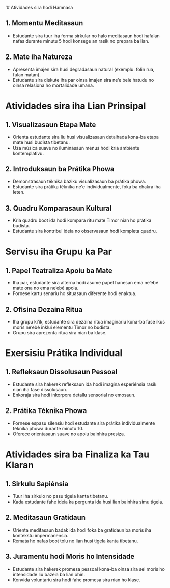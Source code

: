 '# Atividades sira hodi Hamnasa

## 1. Momentu Meditasaun
- Estudante sira tuur iha forma sirkular no halo meditasaun hodi hafalan nafas durante minutu 5 hodi konsege an rasik no prepara ba lian.

## 2. Mate iha Natureza
- Apresenta imajen sira husi degradasaun natural (exemplu: folin rua, fulan matan).
- Estudante sira diskute iha par oinsa imajen sira ne’e bele hatudu no oinsa relasiona ho mortalidade umana.

# Atividades sira iha Lian Prinsipal

## 1. Visualizasaun Etapa Mate
- Orienta estudante sira liu husi visualizasaun detalhada kona-ba etapa mate husi budista tibetanu.
- Uza música suave no iluminasaun menus hodi kria ambiente kontemplativu.

## 2. Introduksaun ba Prátika Phowa
- Demonstrasaun téknika báziku visualizasaun ba prátika phowa.
- Estudante sira prátika téknika ne'e individualmente, foka ba chakra iha leten.

## 3. Quadru Komparasaun Kultural
- Kria quadru boot ida hodi kompara ritu mate Timor nian ho prátika budista.
- Estudante sira kontribui ideia no observasaun hodi kompleta quadru.

# Servisu iha Grupu ka Par

## 1. Papel Teatraliza Apoiu ba Mate
- Iha par, estudante sira alterna hodi asume papel hanesan ema ne’ebé mate ona no ema ne’ebé apoia.
- Fornese kartu senariu ho situasaun diferente hodi enaktua.

## 2. Ofisina Dezaina Ritua
- Iha grupu ki’ik, estudante sira dezaina ritua imaginariu kona-ba fase ikus moris ne’ebé inklui elementu Timor no budista.
- Grupu sira aprezenta ritua sira nian ba klase.

# Exersisiu Prátika Individual

## 1. Refleksaun Dissolusaun Pessoal
- Estudante sira hakerek refleksaun ida hodi imagina esperiénsia rasik nian iha fase dissolusaun.
- Enkoraja sira hodi inkorpora detallu sensorial no emosaun.

## 2. Prátika Téknika Phowa
- Fornese espasu silensiu hodi estudante sira prátika individualmente téknika phowa durante minutu 10.
- Oferece orientasaun suave no apoiu bainhira presiza.

# Atividades sira ba Finaliza ka Tau Klaran

## 1. Sirkulu Sapiénsia
- Tuur iha sirkulo no pasu tigela kanta tibetanu.
- Kada estudante fahe ideia ka pergunta ida husi lian bainhira simu tigela.

## 2. Meditasaun Gratidaun
- Orienta meditasaun badak ida hodi foka ba gratidaun ba moris iha kontekstu impermanensia.
- Remata ho nafas boot tolu no lian husi tigela kanta tibetanu.

## 3. Juramentu hodi Moris ho Intensidade
- Estudante sira hakerek promesa pessoal kona-ba oinsa sira sei moris ho intensidade liu bazeia ba lian ohin.
- Konvida voluntariu sira hodi fahe promesa sira nian ho klase.